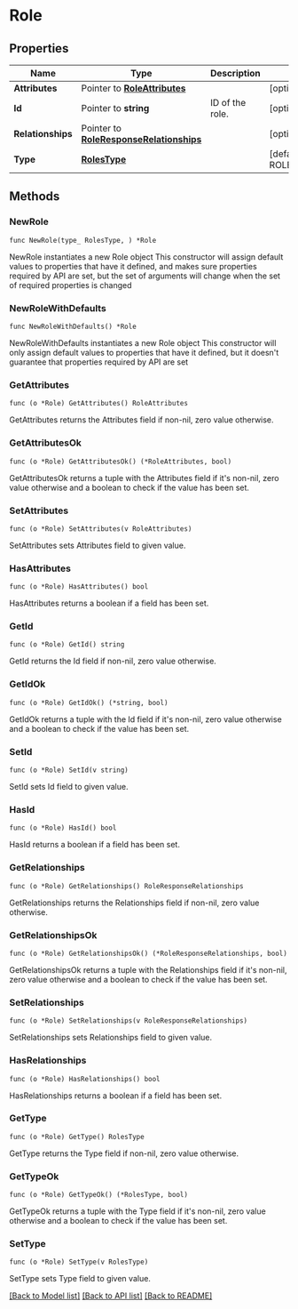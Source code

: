 # Role

## Properties

Name | Type | Description | Notes
---- | ---- | ----------- | ------
**Attributes** | Pointer to [**RoleAttributes**](RoleAttributes.md) |  | [optional] 
**Id** | Pointer to **string** | ID of the role. | [optional] 
**Relationships** | Pointer to [**RoleResponseRelationships**](RoleResponseRelationships.md) |  | [optional] 
**Type** | [**RolesType**](RolesType.md) |  | [default to ROLESTYPE_ROLES]

## Methods

### NewRole

`func NewRole(type_ RolesType, ) *Role`

NewRole instantiates a new Role object
This constructor will assign default values to properties that have it defined,
and makes sure properties required by API are set, but the set of arguments
will change when the set of required properties is changed

### NewRoleWithDefaults

`func NewRoleWithDefaults() *Role`

NewRoleWithDefaults instantiates a new Role object
This constructor will only assign default values to properties that have it defined,
but it doesn't guarantee that properties required by API are set

### GetAttributes

`func (o *Role) GetAttributes() RoleAttributes`

GetAttributes returns the Attributes field if non-nil, zero value otherwise.

### GetAttributesOk

`func (o *Role) GetAttributesOk() (*RoleAttributes, bool)`

GetAttributesOk returns a tuple with the Attributes field if it's non-nil, zero value otherwise
and a boolean to check if the value has been set.

### SetAttributes

`func (o *Role) SetAttributes(v RoleAttributes)`

SetAttributes sets Attributes field to given value.

### HasAttributes

`func (o *Role) HasAttributes() bool`

HasAttributes returns a boolean if a field has been set.

### GetId

`func (o *Role) GetId() string`

GetId returns the Id field if non-nil, zero value otherwise.

### GetIdOk

`func (o *Role) GetIdOk() (*string, bool)`

GetIdOk returns a tuple with the Id field if it's non-nil, zero value otherwise
and a boolean to check if the value has been set.

### SetId

`func (o *Role) SetId(v string)`

SetId sets Id field to given value.

### HasId

`func (o *Role) HasId() bool`

HasId returns a boolean if a field has been set.

### GetRelationships

`func (o *Role) GetRelationships() RoleResponseRelationships`

GetRelationships returns the Relationships field if non-nil, zero value otherwise.

### GetRelationshipsOk

`func (o *Role) GetRelationshipsOk() (*RoleResponseRelationships, bool)`

GetRelationshipsOk returns a tuple with the Relationships field if it's non-nil, zero value otherwise
and a boolean to check if the value has been set.

### SetRelationships

`func (o *Role) SetRelationships(v RoleResponseRelationships)`

SetRelationships sets Relationships field to given value.

### HasRelationships

`func (o *Role) HasRelationships() bool`

HasRelationships returns a boolean if a field has been set.

### GetType

`func (o *Role) GetType() RolesType`

GetType returns the Type field if non-nil, zero value otherwise.

### GetTypeOk

`func (o *Role) GetTypeOk() (*RolesType, bool)`

GetTypeOk returns a tuple with the Type field if it's non-nil, zero value otherwise
and a boolean to check if the value has been set.

### SetType

`func (o *Role) SetType(v RolesType)`

SetType sets Type field to given value.



[[Back to Model list]](../README.md#documentation-for-models) [[Back to API list]](../README.md#documentation-for-api-endpoints) [[Back to README]](../README.md)


